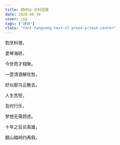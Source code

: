 ```yaml
---
title: 鹊桥仙·日料团建
date: 2020-06-30
cover: jpg
tags: ['诗词']
class: "font-fangsong text-xl prose-p:text-center"
---
```


割烹料理，

爱琴海轿，

今世奇才相聚。

一壶清酒解忧愁，

好似那乌云散去。

人生苦短，

及时行乐，

梦想无需顾虑。

十年之后论英雄，

翻山越岭约再叙。
